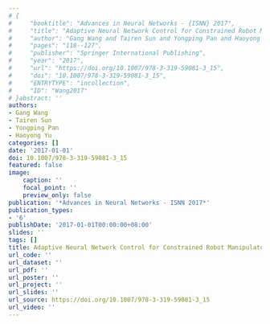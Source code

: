 ```yaml
---
# {
#     "booktitle": "Advances in Neural Networks - {ISNN} 2017",
#     "title": "Adaptive Neural Network Control for Constrained Robot Manipulators",
#     "author": "Gang Wang and Tairen Sun and Yongping Pan and Haoyong Yu",
#     "pages": "118--127",
#     "publisher": "Springer International Publishing",
#     "year": "2017",
#     "url": "https://doi.org/10.1007/978-3-319-59081-3_15",
#     "doi": "10.1007/978-3-319-59081-3_15",
#     "ENTRYTYPE": "incollection",
#     "ID": "Wang2017"
# }abstract: ''
authors:
- Gang Wang
- Tairen Sun
- Yongping Pan
- Haoyong Yu
categories: []
date: '2017-01-01'
doi: 10.1007/978-3-319-59081-3_15
featured: false
image:
    caption: ''
    focal_point: ''
    preview_only: false
publication: '*Advances in Neural Networks - ISNN 2017*'
publication_types:
- '6'
publishDate: '2017-01-01T00:00:00+08:00'
slides: ''
tags: []
title: Adaptive Neural Network Control for Constrained Robot Manipulators
url_code: ''
url_dataset: ''
url_pdf: ''
url_poster: ''
url_project: ''
url_slides: ''
url_source: https://doi.org/10.1007/978-3-319-59081-3_15
url_video: ''
---
```

